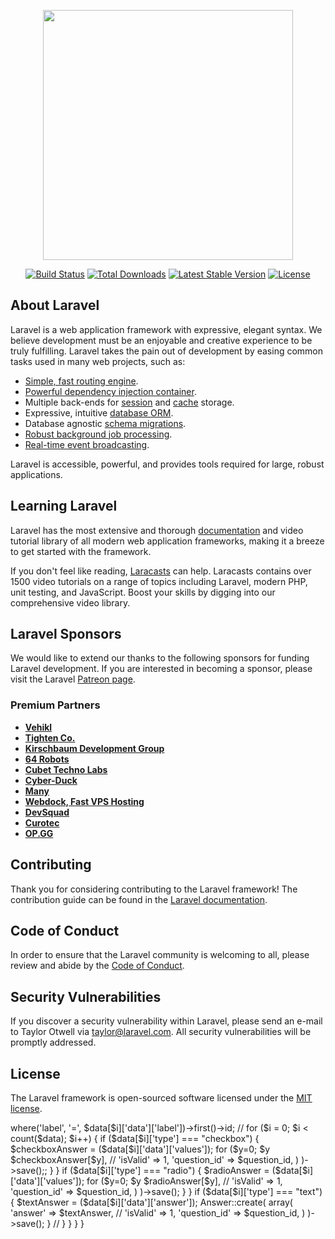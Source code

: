 <p align="center"><a href="https://laravel.com" target="_blank"><img src="https://raw.githubusercontent.com/laravel/art/master/logo-lockup/5%20SVG/2%20CMYK/1%20Full%20Color/laravel-logolockup-cmyk-red.svg" width="400"></a></p>

<p align="center">
<a href="https://travis-ci.org/laravel/framework"><img src="https://travis-ci.org/laravel/framework.svg" alt="Build Status"></a>
<a href="https://packagist.org/packages/laravel/framework"><img src="https://img.shields.io/packagist/dt/laravel/framework" alt="Total Downloads"></a>
<a href="https://packagist.org/packages/laravel/framework"><img src="https://img.shields.io/packagist/v/laravel/framework" alt="Latest Stable Version"></a>
<a href="https://packagist.org/packages/laravel/framework"><img src="https://img.shields.io/packagist/l/laravel/framework" alt="License"></a>
</p>

## About Laravel

Laravel is a web application framework with expressive, elegant syntax. We believe development must be an enjoyable and creative experience to be truly fulfilling. Laravel takes the pain out of development by easing common tasks used in many web projects, such as:

- [Simple, fast routing engine](https://laravel.com/docs/routing).
- [Powerful dependency injection container](https://laravel.com/docs/container).
- Multiple back-ends for [session](https://laravel.com/docs/session) and [cache](https://laravel.com/docs/cache) storage.
- Expressive, intuitive [database ORM](https://laravel.com/docs/eloquent).
- Database agnostic [schema migrations](https://laravel.com/docs/migrations).
- [Robust background job processing](https://laravel.com/docs/queues).
- [Real-time event broadcasting](https://laravel.com/docs/broadcasting).

Laravel is accessible, powerful, and provides tools required for large, robust applications.

## Learning Laravel

Laravel has the most extensive and thorough [documentation](https://laravel.com/docs) and video tutorial library of all modern web application frameworks, making it a breeze to get started with the framework.

If you don't feel like reading, [Laracasts](https://laracasts.com) can help. Laracasts contains over 1500 video tutorials on a range of topics including Laravel, modern PHP, unit testing, and JavaScript. Boost your skills by digging into our comprehensive video library.

## Laravel Sponsors

We would like to extend our thanks to the following sponsors for funding Laravel development. If you are interested in becoming a sponsor, please visit the Laravel [Patreon page](https://patreon.com/taylorotwell).

### Premium Partners

- **[Vehikl](https://vehikl.com/)**
- **[Tighten Co.](https://tighten.co)**
- **[Kirschbaum Development Group](https://kirschbaumdevelopment.com)**
- **[64 Robots](https://64robots.com)**
- **[Cubet Techno Labs](https://cubettech.com)**
- **[Cyber-Duck](https://cyber-duck.co.uk)**
- **[Many](https://www.many.co.uk)**
- **[Webdock, Fast VPS Hosting](https://www.webdock.io/en)**
- **[DevSquad](https://devsquad.com)**
- **[Curotec](https://www.curotec.com/)**
- **[OP.GG](https://op.gg)**

## Contributing

Thank you for considering contributing to the Laravel framework! The contribution guide can be found in the [Laravel documentation](https://laravel.com/docs/contributions).

## Code of Conduct

In order to ensure that the Laravel community is welcoming to all, please review and abide by the [Code of Conduct](https://laravel.com/docs/contributions#code-of-conduct).

## Security Vulnerabilities

If you discover a security vulnerability within Laravel, please send an e-mail to Taylor Otwell via [taylor@laravel.com](mailto:taylor@laravel.com). All security vulnerabilities will be promptly addressed.

## License

The Laravel framework is open-sourced software licensed under the [MIT license](https://opensource.org/licenses/MIT).
<?php

namespace Database\Seeders;

use App\Models\Answer;
use Illuminate\Database\Seeder;
use Illuminate\Support\Facades\DB;



class AnswersTableSeeder extends Seeder
{
    /**
     * Run the database seeds.
     *
     * @return void
     */
    public function run()
    {
        $path = "public/json/questions.json";
        $detail = file_get_contents($path);
        $data = json_decode($detail, true);
        for ($i=0; $i < count($data); $i++) {
            $question_id = DB::table('questions')->where('label', '=', $data[$i]['data']['label'])->first()->id;

            // for ($i = 0; $i < count($data); $i++) {

                if ($data[$i]['type'] === "checkbox") {
                    $checkboxAnswer = ($data[$i]['data']['values']);
                    for ($y=0; $y <count($checkboxAnswer) ; $y++) { 
                        
                    Answer::create(
                        array(

                            'answer' => $checkboxAnswer[$y],

                            // 'isValid' => 1,

                            'question_id' => $question_id,
                        )
                    )->save();;
                    }
                } 
                if ($data[$i]['type'] === "radio") {
                    $radioAnswer = ($data[$i]['data']['values']);
                     for ($y=0; $y <count($radioAnswer) ; $y++) { 
                    Answer::create(
                        array(

                            'answer' => $radioAnswer[$y],

                            // 'isValid' => 1,

                            'question_id' => $question_id,
                        )
                    )->save();
                    }
                } 
                if ($data[$i]['type'] === "text") {
                    $textAnswer = ($data[$i]['data']['answer']);
                    Answer::create(
                        array(

                            'answer' => $textAnswer,

                            // 'isValid' => 1,

                            'question_id' => $question_id,
                        )
                    )->save();
                }
            // }
        }
    }
}
